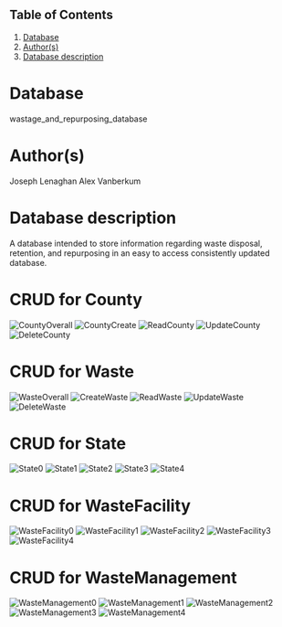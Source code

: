 ## Table of Contents
1. [Database](#database)
1. [Author(s)](#author)
1. [Database description](#description)
# Database
wastage_and_repurposing_database
# Author(s)
Joseph Lenaghan
Alex Vanberkum
# Database description
A database intended to store information regarding waste disposal, retention, and repurposing in an easy to access consistently updated database.
# CRUD for County

![CountyOverall](https://user-images.githubusercontent.com/77464979/158483856-b9a1fb21-dc56-40ec-85c0-e5b816c5985d.png)
![CountyCreate](https://user-images.githubusercontent.com/77464979/158483390-a6c4d616-cb0e-4dc5-a2df-b3bf29646277.png)
![ReadCounty](https://user-images.githubusercontent.com/77464979/158483410-f34c3b7f-b08e-476d-8b61-056f22ce9f02.png)
![UpdateCounty](https://user-images.githubusercontent.com/77464979/158483421-2ab0e553-5c6f-4442-92ef-ba82a5839c73.png)
![DeleteCounty](https://user-images.githubusercontent.com/77464979/158483430-a44d4413-8849-4735-b58d-39dc7501db64.png)


# CRUD for Waste

![WasteOverall](https://user-images.githubusercontent.com/77464979/158483847-1af0f305-88dd-467a-859e-ebc7ce33bab7.png)
![CreateWaste](https://user-images.githubusercontent.com/77464979/158483443-5abd432a-d88a-4f47-acc8-eb038c9d504c.png)
![ReadWaste](https://user-images.githubusercontent.com/77464979/158483472-1622cb12-ac38-47af-b2e4-6bb3eb1805b6.png)
![UpdateWaste](https://user-images.githubusercontent.com/77464979/158483483-eb808bd4-9e7d-40c7-bb03-97a7ad8fea6f.png)
![DeleteWaste](https://user-images.githubusercontent.com/77464979/158483495-754031b9-c393-4a6c-ac52-082f2cf0456f.png)


# CRUD for State
![State0](https://user-images.githubusercontent.com/70489283/158484132-3118a2f5-c40c-497a-b2ef-5e2c4a874368.PNG)
![State1](https://user-images.githubusercontent.com/70489283/158484128-7cf938f0-8f44-4d91-a95f-3fdd667f76ec.PNG)
![State2](https://user-images.githubusercontent.com/70489283/158484129-225d9885-2d1a-4d8f-8e35-9016a326bf21.PNG)
![State3](https://user-images.githubusercontent.com/70489283/158484130-00b933ba-b884-4df2-bfab-77b877e9ebf6.PNG)
![State4](https://user-images.githubusercontent.com/70489283/158484131-876b30ca-39c9-4a8c-9319-7cf49d109e01.PNG)


# CRUD for WasteFacility
![WasteFacility0](https://user-images.githubusercontent.com/70489283/158484168-c5e003bd-5033-4f31-9621-0ef914a5bdec.PNG)
![WasteFacility1](https://user-images.githubusercontent.com/70489283/158484169-6445f8a3-c5b0-4742-9ece-17d036ab3b00.PNG)
![WasteFacility2](https://user-images.githubusercontent.com/70489283/158484171-b177c181-e178-4659-aa93-3f8792437e19.PNG)
![WasteFacility3](https://user-images.githubusercontent.com/70489283/158484193-8a6d799c-981c-4f2b-8cce-50f40897f797.PNG)
![WasteFacility4](https://user-images.githubusercontent.com/70489283/158484198-d3a80347-ad62-4c5c-bbc3-f7de7d52a88d.PNG)

# CRUD for WasteManagement
![WasteManagement0](https://user-images.githubusercontent.com/70489283/158484212-c9f2ce6b-fda6-46f1-ae6e-b8d9fd95a7e1.PNG)
![WasteManagement1](https://user-images.githubusercontent.com/70489283/158484215-fd2847dd-bafd-451e-b982-74d8ec585f8d.PNG)
![WasteManagement2](https://user-images.githubusercontent.com/70489283/158484219-4112b733-cb35-45c9-8831-3bada57de617.PNG)
![WasteManagement3](https://user-images.githubusercontent.com/70489283/158484243-b92a3a1a-953a-4dab-820f-2670f0e6fd8b.PNG)
![WasteManagement4](https://user-images.githubusercontent.com/70489283/158484257-ce9d0daf-02a7-4102-8c35-c5a236e7d36b.PNG)
